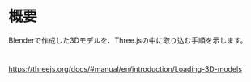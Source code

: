 # 概要

Blenderで作成した3Dモデルを、Three.jsの中に取り込む手順を示します。

# 


https://threejs.org/docs/#manual/en/introduction/Loading-3D-models
